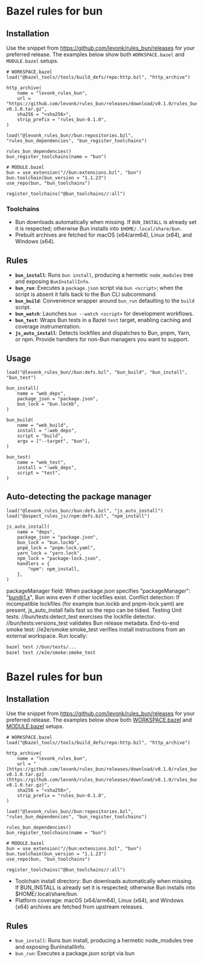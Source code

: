# Bazel rules for bun

## Installation

Use the snippet from <https://github.com/levonk/rules_bun/releases> for your preferred release. The examples below show both `WORKSPACE.bazel` and `MODULE.bazel` setups.

```starlark
# WORKSPACE.bazel
load("@bazel_tools//tools/build_defs/repo:http.bzl", "http_archive")

http_archive(
    name = "levonk_rules_bun",
    url = "https://github.com/levonk/rules_bun/releases/download/v0.1.0/rules_bun-v0.1.0.tar.gz",
    sha256 = "<sha256>",
    strip_prefix = "rules_bun-0.1.0",
)

load("@levonk_rules_bun//bun:repositories.bzl", "rules_bun_dependencies", "bun_register_toolchains")

rules_bun_dependencies()
bun_register_toolchains(name = "bun")
```

```starlark
# MODULE.bazel
bun = use_extension("//bun:extensions.bzl", "bun")
bun.toolchain(bun_version = "1.1.23")
use_repo(bun, "bun_toolchains")

register_toolchains("@bun_toolchains//:all")
```

### Toolchains

- Bun downloads automatically when missing. If `BUN_INSTALL` is already set it is respected; otherwise Bun installs into `$HOME/.local/share/bun`.
- Prebuilt archives are fetched for macOS (x64/arm64), Linux (x64), and Windows (x64).

## Rules

- **`bun_install`**: Runs `bun install`, producing a hermetic `node_modules` tree and exposing `BunInstallInfo`.
- **`bun_run`**: Executes a `package.json` script via `bun <script>`; when the script is absent it falls back to the Bun CLI subcommand.
- **`bun_build`**: Convenience wrapper around `bun_run` defaulting to the `build` script.
- **`bun_watch`**: Launches `bun --watch <script>` for development workflows.
- **`bun_test`**: Wraps Bun tests in a Bazel `test` target, enabling caching and coverage instrumentation.
- **`js_auto_install`**: Detects lockfiles and dispatches to Bun, pnpm, Yarn, or npm. Provide handlers for non-Bun managers you want to support.

## Usage
```starlark
load("@levonk_rules_bun//bun:defs.bzl", "bun_build", "bun_install", "bun_test")

bun_install(
    name = "web_deps",
    package_json = "package.json",
    bun_lock = "bun.lockb",
)

bun_build(
    name = "web_build",
    install = ":web_deps",
    script = "build",
    args = ["--target", "bun"],
)

bun_test(
    name = "web_test",
    install = ":web_deps",
    script = "test",
)
```

## Auto-detecting the package manager
```starlark
load("@levonk_rules_bun//bun:defs.bzl", "js_auto_install")
load("@aspect_rules_js//npm:defs.bzl", "npm_install")

js_auto_install(
    name = "deps",
    package_json = "package.json",
    bun_lock = "bun.lockb",
    pnpm_lock = "pnpm-lock.yaml",
    yarn_lock = "yarn.lock",
    npm_lock = "package-lock.json",
    handlers = {
        "npm": npm_install,
    },
)
```

packageManager field: When package.json specifies \"packageManager\": \"bun@1.x\", Bun wins even if other lockfiles exist.
Conflict detection: If incompatible lockfiles (for example bun.lockb and pnpm-lock.yaml) are present, js_auto_install fails fast so the repo can be tidied.
Testing
Unit tests:
//bun/tests:detect_test exercises the lockfile detector.
//bun/tests:versions_test validates Bun release metadata.
End-to-end smoke test: //e2e/smoke:smoke_test verifies install instructions from an external workspace.
Run locally:

```bash
bazel test //bun/tests/...
bazel test //e2e/smoke:smoke_test
```

# Bazel rules for bun

## Installation

Use the snippet from <https://github.com/levonk/rules_bun/releases> for your preferred release. The examples below show both [WORKSPACE.bazel](cci:7://file:///home/micro/p/gh/levonk/rules_bun/e2e/smoke/WORKSPACE.bazel:0:0-0:0) and [MODULE.bazel](cci:7://file:///home/micro/p/gh/levonk/rules_bun/MODULE.bazel:0:0-0:0) setups.

```starlark
# WORKSPACE.bazel
load("@bazel_tools//tools/build_defs/repo:http.bzl", "http_archive")

http_archive(
    name = "levonk_rules_bun",
    url = "[https://github.com/levonk/rules_bun/releases/download/v0.1.0/rules_bun-v0.1.0.tar.gz](https://github.com/levonk/rules_bun/releases/download/v0.1.0/rules_bun-v0.1.0.tar.gz)",
    sha256 = "<sha256>",
    strip_prefix = "rules_bun-0.1.0",
)

load("@levonk_rules_bun//bun:repositories.bzl", "rules_bun_dependencies", "bun_register_toolchains")

rules_bun_dependencies()
bun_register_toolchains(name = "bun")
```

```starlark
# MODULE.bazel
bun = use_extension("//bun:extensions.bzl", "bun")
bun.toolchain(bun_version = "1.1.23")
use_repo(bun, "bun_toolchains")

register_toolchains("@bun_toolchains//:all")
```

- Toolchain install directory: Bun downloads automatically when missing. If BUN_INSTALL is already set it is respected; otherwise Bun installs into $HOME/.local/share/bun.
- Platform coverage: macOS (x64/arm64), Linux (x64), and Windows (x64) archives are fetched from upstream releases.

## Rules
- `bun_install`: Runs bun install, producing a hermetic node_modules tree and exposing BunInstallInfo.
- `bun_run`: Executes a package.json script via bun <script>; when the script is absent it falls back to the Bun CLI subcommand.
- `bun_build`: Convenience wrapper around bun_run defaulting to the build script.
- `bun_watch`: Launches bun --watch <script> for development workflows.
- `bun_test`: Wraps Bun tests in a Bazel test target, enabling caching and coverage instrumentation.
- `js_auto_install`: Detects lockfiles and dispatches to Bun, pnpm, Yarn, or npm. Provide handlers for non-Bun managers you want to support.

## Usage
```starlark
load("@levonk_rules_bun//bun:defs.bzl", "bun_build", "bun_install", "bun_test")

bun_install(
    name = "web_deps",
    package_json = "package.json",
    bun_lock = "bun.lockb",
)

bun_build(
    name = "web_build",
    install = ":web_deps",
    script = "build",
    args = ["--target", "bun"],
)

bun_test(
    name = "web_test",
    install = ":web_deps",
    script = "test",
)
```

### Auto-detecting the package manager
```starlark
load("@levonk_rules_bun//bun:defs.bzl", "js_auto_install")
load("@aspect_rules_js//npm:defs.bzl", "npm_install")

js_auto_install(
    name = "deps",
    package_json = "package.json",
    bun_lock = "bun.lockb",
    pnpm_lock = "pnpm-lock.yaml",
    yarn_lock = "yarn.lock",
    npm_lock = "package-lock.json",
    handlers = {
        "npm": npm_install,
    },
)
```

- `packageManager` field: When `package.json` specifies `\"packageManager\": \"bun@1.x\"`, Bun wins even if other lockfiles exist.
- Conflict detection: If incompatible lockfiles (for example `bun.lockb` and `pnpm-lock.yaml`) are present, `js_auto_install` fails fast so the repo can be tidied.

### Testing
- Unit tests:
  - `//bun/tests:detect_test` exercises the lockfile detector.
  - `//bun/tests:versions_test` validates Bun release metadata.
- End-to-end smoke test: `//e2e/smoke:smoke_test` verifies install instructions from an external workspace.

### Run locally:
```bash
bazel test //bun/tests/...
bazel test //e2e/smoke:smoke_test
```

## Contributing
- Formatting: Execute `bazel run //:lint` (buildifier/buildozer) before sending a PR.
- Releases: Tag a version; GitHub Actions packages the archive automatically.
- Feedback: File issues or feature requests at <https://github.com/levonk/rules_bun/issues>.

